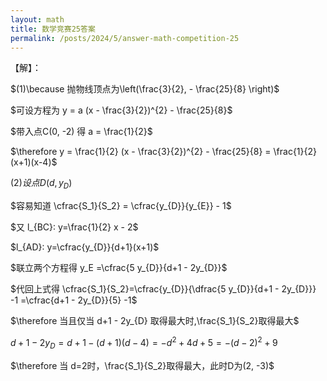 ```yaml
---
layout: math
title: 数学竞赛25答案
permalink: /posts/2024/5/answer-math-competition-25
---
```


【解】：

$(1)\because 抛物线顶点为\left(\frac{3}{2}, - \frac{25}{8} \right)$

$可设方程为 y = a (x - \frac{3}{2})^{2} - \frac{25}{8}$

$带入点C(0, -2) 得 a = \frac{1}{2}$

$\therefore y = \frac{1}{2} (x - \frac{3}{2})^{2} - \frac{25}{8} = \frac{1}{2}(x+1)(x-4)$

$(2)设点D(d, y_{D})$

$容易知道 \cfrac{S_1}{S_2} = \cfrac{y_{D}}{y_{E}} - 1$

$又 l_{BC}: y=\frac{1}{2} x - 2$

$l_{AD}: y=\cfrac{y_{D}}{d+1}(x+1)$

$联立两个方程得 y_E =\cfrac{5 y_{D}}{d+1 - 2y_{D}}$

$代回上式得 \cfrac{S_1}{S_2}=\cfrac{y_{D}}{\dfrac{5 y_{D}}{d+1 - 2y_{D}}} -1 =\cfrac{d+1 - 2y_{D}}{5} -1$

$\therefore 当且仅当 d+1 - 2y_{D} 取得最大时,\frac{S_1}{S_2}取得最大$

$d+1 - 2y_{D} =d+1-(d+1)(d-4)=-d^2+4d+5= -(d-2)^2 + 9$

$\therefore 当 d=2时，\frac{S_1}{S_2}取得最大，此时D为(2, -3)$

<!--
$(3)由题意得 l: y=\frac{1}{2} x$

$设P(p, \frac{p}{2}), Q(q, \frac{1}{2}(q+1)(q-4))$

$1^{\circ} 当AB为对角线时, 有$
-->
